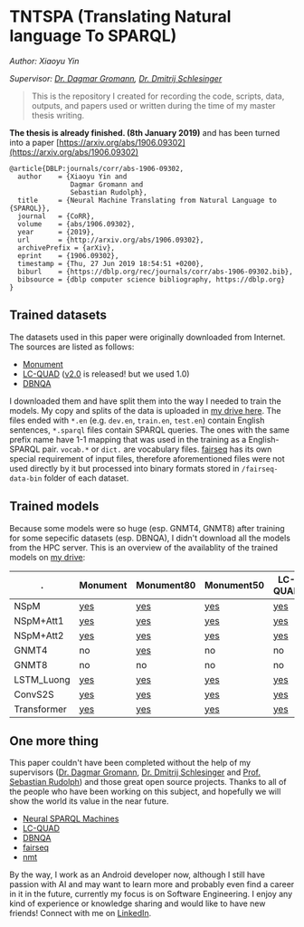 # TNTSPA (Translating Natural language To SPARQL)

*Author: Xiaoyu Yin*

*Supervisor: [Dr. Dagmar Gromann](http://dagmargromann.com/), [Dr. Dmitrij Schlesinger](https://cvl.inf.tu-dresden.de/people/dmitrij-schlesinger/)*

> This is the repository I created for recording the code, scripts, data, outputs, and papers used or written during the time of my master thesis writing.

**The thesis is already finished. (8th January 2019)** and has been turned into a paper [https://arxiv.org/abs/1906.09302](https://arxiv.org/abs/1906.09302)

```
@article{DBLP:journals/corr/abs-1906-09302,
  author    = {Xiaoyu Yin and
               Dagmar Gromann and
               Sebastian Rudolph},
  title     = {Neural Machine Translating from Natural Language to {SPARQL}},
  journal   = {CoRR},
  volume    = {abs/1906.09302},
  year      = {2019},
  url       = {http://arxiv.org/abs/1906.09302},
  archivePrefix = {arXiv},
  eprint    = {1906.09302},
  timestamp = {Thu, 27 Jun 2019 18:54:51 +0200},
  biburl    = {https://dblp.org/rec/journals/corr/abs-1906-09302.bib},
  bibsource = {dblp computer science bibliography, https://dblp.org}
}
```

## Trained datasets

The datasets used in this paper were originally downloaded from Internet. The sources are listed as follows:
- [Monument](https://github.com/AKSW/NSpM/blob/master/data/monument_600.zip)
- [LC-QUAD](http://lc-quad.sda.tech/lcquad1.0.html) ([v2.0](http://lc-quad.sda.tech/index.html) is released! but we used 1.0)
- [DBNQA](https://figshare.com/articles/Question-NSpM_SPARQL_dataset_EN_/6118505)

I downloaded them and have split them into the way I needed to train the models. My copy and splits of the data is uploaded in [my drive here](https://drive.google.com/open?id=1MOkIYnElmdxr5lEFB6nzH0fQzXZ_fPrp). The files ended with `*.en` (e.g. `dev.en`, `train.en`, `test.en`) contain English sentences, `*.sparql` files contain SPARQL queries. The ones with the same prefix name have 1-1 mapping that was used in the training as a English-SPARQL pair. `vocab.*` or `dict.` are vocabulary files. [fairseq](https://github.com/facebookresearch/fairseq) has its own special requirement of input files, therefore aforementioned files were not used directly by it but processed into binary formats stored in `/fairseq-data-bin` folder of each dataset.

## Trained models

Because some models were so huge (esp. GNMT4, GNMT8) after training for some sepecific datasets (esp. DBNQA), I didn't download all the models from the HPC server. This is an overview of the availablity of the trained models on [my drive](https://drive.google.com/drive/folders/1l80E6CGCwzMK2y0f8B1wJZye29aZcGij?usp=sharing):

. | Monument | Monument80 | Monument50 | LC-QUAD | DBNQA
-- | -- | -- | -- | -- | --
NSpM | [yes](https://drive.google.com/open?id=1DMAvcX7tS3Z0KUgP6vOgsmfQvPxRa6pW) | [yes](https://drive.google.com/open?id=1inFYg671UXW9Q1deAt0IchGFAOlxkIOI) | [yes](https://drive.google.com/open?id=14kbo6l9HTX5Kr0u-OHEXgb90-68spnwX) | [yes](https://drive.google.com/open?id=1dUzA8YOZ_wpkW-wz4W4VeKcG3LD_uWER) | [yes](https://drive.google.com/open?id=1A0Biq1yQOpmm8tWrzIVisPYY6qHPN13t)
NSpM+Att1 | [yes](https://drive.google.com/open?id=1UiS1ZAPi8MoQOV5GS4LRa9tC_-cslq_C) | [yes](https://drive.google.com/open?id=1Flv5uWU7nz0baQVQZ2cL2uLHsEzD0jd-) | [yes](https://drive.google.com/open?id=1j7KA3wRSQtBcPQVQftSEf3yJ_kxizhti) | [yes](https://drive.google.com/open?id=1kfVWyZvyr9cdWglBYuCyx6k5b3edK6F2) | [yes](https://drive.google.com/open?id=1Xy7Ir-PUf4EiY9djOO69jv9_BwZLTnC5)
NSpM+Att2 | [yes](https://drive.google.com/open?id=1X0NVtXK3Yb1924NpFOg605u8wGwttsX6) | [yes](https://drive.google.com/open?id=1eGB6XAKAR9SvRCS-qTfFEJ5I6hjDoE72) | [yes](https://drive.google.com/open?id=1U7Pd9MFDtmq0qsxX7EFsx0KVy9_C6LIl) | [yes](https://drive.google.com/open?id=1Sd6Hj3Pgk0loj71IeYSbfJ0iCOiB0p1O) | [yes](https://drive.google.com/open?id=10Fh3GNZfGG9c1xupd_hkJOchcMCOI2FY)
GNMT4 | no | [yes](https://drive.google.com/open?id=1jZQVAO_quER4NQ1SPvK8-0TUS7F5Mo47) | no | no | no
GNMT8 | no | no | no | no | no
LSTM_Luong | [yes](https://drive.google.com/open?id=1GSx15sWeiychLnrhzL4U0L7LURwMJQxs) | [yes](https://drive.google.com/open?id=1YgWNPgiTcQTO9x419tXZ2_YO7xr1AzaI) | [yes](https://drive.google.com/open?id=1EUfEch7iQTvviAJGAjmnHoq8jCLvevTZ) | [yes](https://drive.google.com/open?id=1OiI7fO1wZywynMMvS5VstfLLDjwL_ToC) | no
ConvS2S | [yes](https://drive.google.com/open?id=1EGl_b9YtJ56K2ASsyXeAyjz5WhIqO77g) | [yes](https://drive.google.com/open?id=1OYcCr2OMGVpQ_lfWFdhcLPt88kBA5Lrm) | [yes](https://drive.google.com/open?id=1LxPX2RFIrXWF5BlHFHqZ6gf7cWM9FCAg) | [yes](https://drive.google.com/open?id=16pX_xn46nlT6jTIj5mBfx9wh4nFfFVka) | no
Transformer | [yes](https://drive.google.com/open?id=12ebpHPxIgoJb_5ug60TKEDnF47qlpdt7) | [yes](https://drive.google.com/open?id=1NhFbT5Ctt5v7_sD7iD_J_lpnOhM2bv25) | [yes](https://drive.google.com/open?id=1Zj4v-ItbFvUvHbnFxiRhPHppz6ZCOBD2) | [yes](https://drive.google.com/open?id=1PDzIQ8_kh_Gw5Ovwxvfe_fZM_RKV30Sd) | no


## One more thing

This paper couldn't have been completed without the help of my supervisors ([Dr. Dagmar Gromann](http://dagmargromann.com/), [Dr. Dmitrij Schlesinger](https://cvl.inf.tu-dresden.de/people/dmitrij-schlesinger/) and [Prof. Sebastian Rudolph](http://sebastian-rudolph.de/doku.php?id=home)) and those great open source projects. Thanks to all of the people who have been working on this subject, and hopefully we will show the world its value in the near future.

- [Neural SPARQL Machines](https://github.com/AKSW/NSpM)
- [LC-QUAD](http://lc-quad.sda.tech/index.html)
- [DBNQA](https://github.com/AKSW/DBNQA)
- [fairseq](https://github.com/facebookresearch/fairseq)
- [nmt](https://github.com/tensorflow/nmt)

By the way, I work as an Android developer now, although I still have passion with AI and may want to learn more and probably even find a career in it in the future, currently my focus is on Software Engineering. I enjoy any kind of experience or knowledge sharing and would like to have new friends! Connect with me on [LinkedIn](https://www.linkedin.com/in/xiaoyu-yin-387966125/). 